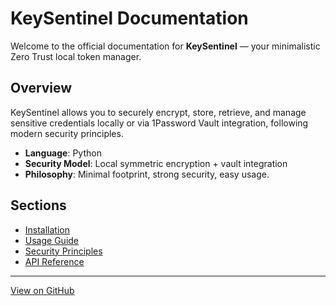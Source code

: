 # KeySentinel Documentation

Welcome to the official documentation for **KeySentinel** — your minimalistic Zero Trust local token manager.

## Overview

KeySentinel allows you to securely encrypt, store, retrieve, and manage sensitive credentials locally or via 1Password Vault integration, following modern security principles.

- **Language**: Python
- **Security Model**: Local symmetric encryption + vault integration
- **Philosophy**: Minimal footprint, strong security, easy usage.

## Sections

- [Installation](installation.md)
- [Usage Guide](usage.md)
- [Security Principles](security.md)
- [API Reference](reference/)

---
[View on GitHub](https://github.com/daviguides/keysentinel)
